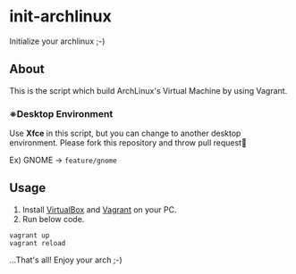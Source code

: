 # init-archlinux
Initialize your archlinux ;-)

## About
This is the script which build ArchLinux's Virtual Machine by using Vagrant.

### ※Desktop Environment
Use **Xfce** in this script, but you can change to another desktop environment.
Please fork this repository and throw pull request:pray:

Ex) GNOME → `feature/gnome`

## Usage
1. Install [VirtualBox](https://www.virtualbox.org/wiki/Downloads) and [Vagrant](https://www.vagrantup.com/downloads.html) on your PC.
2. Run below code.
```
vagrant up
vagrant reload
```

...That's all! Enjoy your arch ;-)
